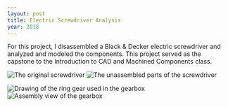 ```yaml
---
layout: post
title: Electric Screwdriver Analysis
year: 2018
---
```


For this project, I disassembled a Black & Decker electric screwdriver and analyzed and modeled the components. This project served as the capstone to the Introduction to CAD and Machined Components class.

![The original screwdriver](electric-screwdriver-analysis/original-screwdriver.png) ![The unassembled parts of the screwdriver](electric-screwdriver-analysis/unassembled-parts.png)

![Drawing of the ring gear used in the gearbox](electric-screwdriver-analysis/ring-gear-drawing.png) ![Assembly view of the gearbox](electric-screwdriver-analysis/assembly-view.png)
